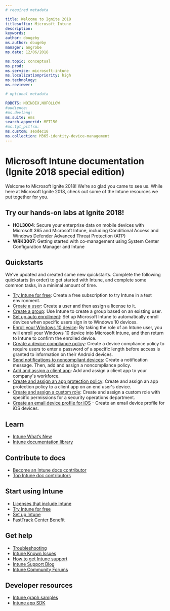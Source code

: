 ```yaml
---
# required metadata

title: Welcome to Ignite 2018
titlesuffix: Microsoft Intune
description: 
keywords:
author: dougeby
ms.author: dougeby
manager: angrobe
ms.date: 12/06/2018

ms.topic: conceptual
ms.prod:
ms.service: microsoft-intune
ms.localizationpriority: high
ms.technology:
ms.reviewer: 

# optional metadata

ROBOTS: NOINDEX,NOFOLLOW
#audience:
#ms.devlang:
ms.suite: ems
search.appverid: MET150
#ms.tgt_pltfrm:
ms.custom: seodec18
ms.collection: M365-identity-device-management
---
```


# Microsoft Intune documentation &#40;Ignite 2018 special edition&#41;
Welcome to Microsoft Ignite 2018! We're so glad you came to see us. While here at Microsoft Ignite 2018, check out some of the Intune resources we put together for you.

## Try our hands-on labs at Ignite 2018!
- **HOL3004**: Secure your enterprise data on mobile devices with Microsoft 365 and Microsoft Intune, including Conditional Access and Windows Defender Advanced Threat Protection (ATP)
- **WRK3007**: Getting started with co-management using System Center Configuration Manager and Intune

## Quickstarts
We've updated and created some new quickstarts. Complete the following quickstarts (in order) to get started with Intune, and complete some common tasks, in a minimal amount of time.

- [Try Intune for free](free-trial-sign-up.md): Create a free subscription to try Intune in a test environment.    
- [Create a user](quickstart-create-user.md): Create a user and then assign a license to it.
- [Create a group](quickstart-create-group.md): Use Intune to create a group based on an existing user.
- [Set up auto enrollment](quickstart-setup-auto-enrollment.md): Set up Microsoft Intune to automatically enroll devices when specific users sign in to Windows 10 devices.
- [Enroll your Windows 10 device](quickstart-enroll-windows-device.md): By taking the role of an Intune user, you will enroll your Windows 10 device into Microsoft Intune, and then return to Intune to confirm the enrolled device.
- [Create a device compliance policy](quickstart-set-password-length-android.md): Create a device compliance policy to require users to enter a password of a specific length before access is granted to information on their Android devices.
- [Send notifications to noncompliant devices](quickstart-send-notification.md): Create a notification message. Then, add and assign a noncompliance policy.
- [Add and assign a client app](quickstart-add-assign-app.md): Add and assign a client app to your company's workforce.
- [Create and assign an app protection policy](quickstart-create-assign-app-policy.md): Create and assign an app protection policy to a client app on an end user's device. 
- [Create and assign a custom role](quickstart-create-custom-role.md): Create and assign a custom role with specific permissions for a security operations department. 
- [Create an email device profile for iOS](quickstart-email-profile.md) - Create an email device profile for iOS devices.

## Learn
- [Intune What’s New](whats-new.md)
- [Intune documentation library](https://docs.microsoft.com/intune/)

## Contribute to docs
- [Become an Intune docs contributor](https://github.com/MicrosoftDocs/IntuneDocs/blob/master/README.md)  
- [Top Intune doc contributors](https://github.com/MicrosoftDocs/IntuneDocs/graphs/contributors?from=2018-10-01&to=2019-12-31&type=c)  

## Start using Intune
- [Licenses that include Intune](licenses.md)
- [Try Intune for free](free-trial-sign-up.md)
- [Set up Intune](setup-steps.md)
- [FastTrack Center Benefit](https://docs.microsoft.com/enterprise-mobility-security/Solutions/enterprise-mobility-fasttrack-program)

## Get help
- [Troubleshooting](help-desk-operators.md)
- [Intune Known Issues](known-issues.md)
- [How to get Intune support](get-support.md)
- [Intune Support Blog](https://blogs.technet.microsoft.com/intunesupport/)
- [Intune Community Forums](https://techcommunity.microsoft.com/t5/Enterprise-Mobility-Security/ct-p/EMS)

## Developer resources
- [Intune graph samples](https://github.com/microsoftgraph/powershell-intune-samples)
- [Intune app SDK](app-sdk-get-started.md)
